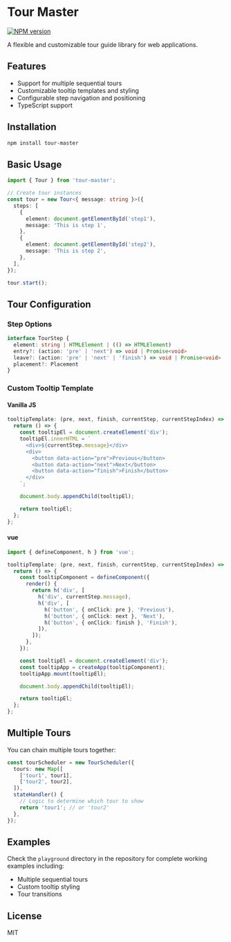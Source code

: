 # Tour Master

[![NPM version](https://img.shields.io/npm/v/tour-master?color=a1b858&label=)](https://www.npmjs.com/package/tour-master)

A flexible and customizable tour guide library for web applications.

## Features

- Support for multiple sequential tours
- Customizable tooltip templates and styling
- Configurable step navigation and positioning
- TypeScript support

## Installation

```bash
npm install tour-master
```

## Basic Usage

```typescript
import { Tour } from 'tour-master';

// Create tour instances
const tour = new Tour<{ message: string }>({
  steps: [
    {
      element: document.getElementById('step1'),
      message: 'This is step 1',
    },
    {
      element: document.getElementById('step2'),
      message: 'This is step 2',
    },
  ],
});

tour.start();
```

## Tour Configuration

### Step Options

```typescript
interface TourStep {
  element: string | HTMLElement | (() => HTMLElement)
  entry?: (action: 'pre' | 'next') => void | Promise<void>
  leave?: (action: 'pre' | 'next' | 'finish') => void | Promise<void>
  placement?: Placement
}
```

### Custom Tooltip Template

#### Vanilla JS
```typescript
tooltipTemplate: (pre, next, finish, currentStep, currentStepIndex) => {
  return () => {
    const tooltipEl = document.createElement('div');
    tooltipEl.innerHTML = `
      <div>${currentStep.message}</div>
      <div>
        <button data-action="pre">Previous</button>
        <button data-action="next">Next</button>
        <button data-action="finish">Finish</button>
      </div>
    `;

    document.body.appendChild(tooltipEl);

    return tooltipEl;
  };
};
```

#### vue
```typescript
import { defineComponent, h } from 'vue';

tooltipTemplate: (pre, next, finish, currentStep, currentStepIndex) => {
  return () => {
    const tooltipComponent = defineComponent({
      render() {
        return h('div', [
          h('div', currentStep.message),
          h('div', [
            h('button', { onClick: pre }, 'Previous'),
            h('button', { onClick: next }, 'Next'),
            h('button', { onClick: finish }, 'Finish'),
          ]),
        ]);
      },
    });

    const tooltipEl = document.createElement('div');
    const tooltipApp = createApp(tooltipComponent);
    tooltipApp.mount(tooltipEl);

    document.body.appendChild(tooltipEl);

    return tooltipEl;
  };
};
```

## Multiple Tours

You can chain multiple tours together:

```typescript
const tourScheduler = new TourScheduler({
  tours: new Map([
    ['tour1', tour1],
    ['tour2', tour2],
  ]),
  stateHandler() {
    // Logic to determine which tour to show
    return 'tour1'; // or 'tour2'
  },
});
```

## Examples

Check the `playground` directory in the repository for complete working examples including:

- Multiple sequential tours
- Custom tooltip styling
- Tour transitions

## License

MIT
